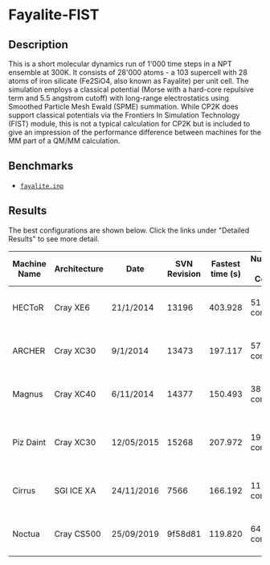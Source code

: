 # Fayalite-FIST

## Description

This is a short molecular dynamics run of 1'000 time steps in a NPT ensemble at
300K. It consists of 28'000 atoms - a 103 supercell with 28 atoms of iron silicate
(Fe2SiO4, also known as Fayalite) per unit cell. The simulation employs a classical
potential (Morse with a hard-core repulsive term and 5.5 angstrom cutoff) with
long-range electrostatics using Smoothed Particle Mesh Ewald (SPME) summation.
While CP2K does support classical potentials via the Frontiers In Simulation
Technology (FIST) module, this is not a typical calculation for CP2K but is
included to give an impression of the performance difference between machines
for the MM part of a QM/MM calculation.

## Benchmarks

- [`fayalite.inp`](fayalite.inp)

## Results

The best configurations are shown below.
Click the links under "Detailed Results" to see more detail.

<!-- markdownlint-disable MD013 -->
| Machine Name | Architecture | Date       | SVN Revision | Fastest time (s) | Number of Cores | Number of Threads                 | Detailed Results |
| ------------ | ------------ | ---------- | ------------ | ---------------- | --------------- | --------------------------------- | ---------------- |
| HECToR       | Cray XE6     | 21/1/2014  | 13196        | 403.928          | 512 cores       | 2 OMP threads per MPI task        | [hector-h2o-64](https://www.cp2k.org/performance:hector-h2o-64) |
| ARCHER       | Cray XC30    | 9/1/2014   | 13473        | 197.117          | 576 cores       | 1 OMP thread per MPI task         | [archer-h2o-64](https://www.cp2k.org/performance:archer-h2o-64) |
| Magnus       | Cray XC40    | 6/11/2014  | 14377        | 150.493          | 384 cores       | 1 OMP thread per MPI task         | [magnus-h2o-64](https://www.cp2k.org/performance:magnus-h2o-64) |
| Piz Daint    | Cray XC30    | 12/05/2015 | 15268        | 207.972          | 192 cores       | 1 OMP thread per MPI task, no GPU | [piz-daint-h2o-64](https://www.cp2k.org/performance:piz-daint-h2o-64) |
| Cirrus       | SGI ICE XA   | 24/11/2016 | 7566         | 166.192          | 1152 cores      | 9 OMP threads per MPI task        | [cirrus-h2o-64](https://www.cp2k.org/performance:cirrus-h2o-64) |
| Noctua       | Cray CS500   | 25/09/2019 | 9f58d81      | 119.820          | 640 cores       | 10 OMP thread per MPI task        | [noctua-h2o-64](https://www.cp2k.org/performance:noctua-h2o-64) |
<!-- markdownlint-enable MD013 -->
